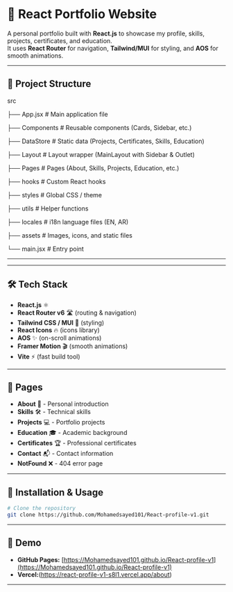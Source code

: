 # 🚀 React Portfolio Website

A personal portfolio built with **React.js** to showcase my profile, skills, projects, certificates, and education.  
It uses **React Router** for navigation, **Tailwind/MUI** for styling, and **AOS** for smooth animations.

---

## 📂 Project Structure

src

├── App.jsx # Main application file

├── Components # Reusable components (Cards, Sidebar, etc.)

├── DataStore # Static data (Projects, Certificates, Skills, Education)

├── Layout # Layout wrapper (MainLayout with Sidebar & Outlet)

├── Pages # Pages (About, Skills, Projects, Education, etc.)

├── hooks # Custom React hooks

├── styles # Global CSS / theme

├── utils # Helper functions

├── locales # i18n language files (EN, AR)

├── assets # Images, icons, and static files

└── main.jsx # Entry point

---

---

## 🛠️ Tech Stack

- **React.js** ⚛️
- **React Router v6** 🛣️ (routing & navigation)
- **Tailwind CSS / MUI** 🎨 (styling)
- **React Icons** 🔥 (icons library)
- **AOS** ✨ (on-scroll animations)
- **Framer Motion** 🎬 (smooth animations)
- **Vite** ⚡ (fast build tool)

---

## 📑 Pages

- **About** 👤 - Personal introduction
- **Skills** 🛠️ - Technical skills
- **Projects** 💻 - Portfolio projects
- **Education** 🎓 - Academic background
- **Certificates** 🏆 - Professional certificates
- **Contact** 📬 - Contact information
- **NotFound** ❌ - 404 error page

---

## 🚀 Installation & Usage

```bash
# Clone the repository
git clone https://github.com/Mohamedsayed101/React-profile-v1.git

```

---

## 🚀 Demo

- **GitHub Pages:** [https://Mohamedsayed101.github.io/React-profile-v1](https://Mohamedsayed101.github.io/React-profile-v1)
- **Vercel:**(https://react-profile-v1-s8l1.vercel.app/about)

---
